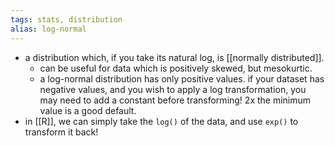 ```yaml
---
tags: stats, distribution
alias: log-normal
---
```


- a distribution which, if you take its natural log, is [[normally distributed]].
	- can be useful for data which is positively skewed, but mesokurtic.
	- a log-normal distribution has only positive values. if your dataset has negative values, and you wish to apply a log transformation, you may need to add a constant before transforming! 2x the minimum value is a good default.
- in [[R]], we can simply take the `log()` of the data, and use `exp()` to transform it back!